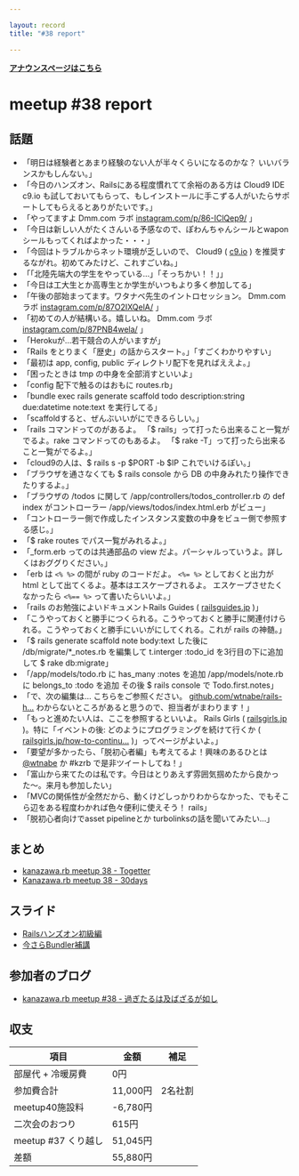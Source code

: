 ```yaml
---

layout: record
title: "#38 report"

---
```


<p> <a href="./"><strong>アナウンスページはこちら</strong></a></p>

meetup #38 report
==================

話題
----

-   「明日は経験者とあまり経験のない人が半々くらいになるのかな？ いいバランスかもしんない。」
-   「今日のハンズオン、Railsにある程度慣れてて余裕のある方は Cloud9 IDE c9.io も試しておいてもらって、もしインストールに手こずる人がいたらサポートしてもらえるとありがたいです。」
-   「やってますよ Dmm.com ラボ [instagram.com/p/86-IClQep9/](https://instagram.com/p/86-IClQep9/) 」
-   「今日は新しい人がたくさんいる予感なので、ぽわんちゃんシールとwaponシールもってくればよかった・・・」
-   「今回はトラブルからネット環境が乏しいので、 Cloud9 ( [c9.io](https://c9.io/) ) を推奨するながれ。初めてみたけど、これすごいね。」
-   「「北陸先端大の学生をやっている…」「そっちかい！！」」
-   「今日は工大生とか高専生とか学生がいつもより多く参加してる」
-   「午後の部始まってます。ワタナベ先生のイントロセッション。 Dmm.com ラボ [instagram.com/p/87O2IXQelA/](https://instagram.com/p/87O2IXQelA/) 」
-   「初めての人が結構いる。嬉しいね。 Dmm.com ラボ [instagram.com/p/87PNB4wela/](https://instagram.com/p/87PNB4wela/) 」
-   「Herokuが…若干競合の人がいますが」
-   「Rails をとりまく「歴史」の話からスタート。」「すごくわかりやすい」
-   「最初は app, config, public ディレクトリ配下を見ればええよ。」
-   「困ったときは tmp の中身を全部消すといいよ」
-   「config 配下で触るのはおもに routes.rb」
-   「bundle exec rails generate scaffold todo description:string due:datetime note:text を実行してる」
-   「scaffoldすると、ぜんぶいいがにできるらしい。」
-   「rails コマンドってのがあるよ。 「\$ rails」って打ったら出来ること一覧がでるよ。rake コマンドってのもあるよ。 「\$ rake -T」って打ったら出来ること一覧がでるよ。」
-   「cloud9の人は、\$ rails s -p \$PORT -b \$IP これでいけるぽい。」
-   「ブラウザを通さなくても \$ rails console から DB の中身みれたり操作できたりするよ。」
-   「ブラウザの <URL>/todos に関して /app/controllers/todos\_controller.rb の def index がコントローラー /app/views/todos/index.html.erb がビュー」
-   「コントローラー側で作成したインスタンス変数の中身をビュー側で参照する感じ。」
-   「\$ rake routes でパス一覧がみれるよ。」
-   「\_form.erb ってのは共通部品の view だよ。パーシャルっていうよ。詳しくはおググりください。」
-   「erb は `<% %>` の間が ruby のコードだよ。 `<%= %>` としておくと出力が html として出てくるよ。基本はエスケープされるよ。 エスケープさせたくなかったら `<%== %>` って書いたらいいよ。」
-   「rails のお勉強によいドキュメントRails Guides ( [railsguides.jp](http://railsguides.jp/) )」
-   「こうやっておくと勝手につくられる。こうやっておくと勝手に関連付けられる。こうやっておくと勝手にいいがにしてくれる。これが rails の神髄。」
-   「\$ rails generate scaffold note body:text した後に /db/migrate/*\_notes.rb を編集して t.interger :todo\_id を3行目の下に追加して \$ rake db:migrate」
-   「/app/models/todo.rb に has\_many :notes を追加 /app/models/note.rb に belongs\_to :todo を追加 その後 \$ rails console で Todo.first.notes」
-   「で、次の編集は… こちらをご参照ください。 [github.com/wtnabe/rails-h…](https://github.com/wtnabe/rails-handson-todosample/commit/98f1090ca110147593a49d61340410018e5bc42f) わからないところがあると思うので、担当者がまわります！」
-   「もっと進めたい人は、ここを参照するといいよ。 Rails Girls ( [railsgirls.jp](http://railsgirls.jp/) )。特に「イベントの後: どのようにプログラミングを続けて行くか ( [railsgirls.jp/how-to-continu…](http://railsgirls.jp/how-to-continue-with-programming/) )」ってページがよいよ。」
-   「要望が多かったら、「脱初心者編」も考えてるよ！興味のあるひとは [@wtnabe](https://twitter.com/wtnabe) か #kzrb で是非ツイートしてね！」
-   「富山から来てたのは私です。今日はとりあえず雰囲気掴めたから良かった〜。来月も参加したい」
-   「MVCの関係性が全然だから、動くけどしっかりわからなかった、でもそこら辺をある程度わかれば色々便利に使えそう！ rails」
-   「脱初心者向けでasset pipelineとか turbolinksの話を聞いてみたい…」

まとめ
------

-   [kanazawa.rb meetup 38 - Togetter](http://togetter.com/li/888277)
-   [Kanazawa.rb meetup 38 - 30days](http://30d.jp/kzrb/28)

スライド
--------

-   [Railsハンズオン初級編](https://speakerdeck.com/wtnabe/hello-rails-and-more)
-   [今さらBundler補講](https://speakerdeck.com/wtnabe/afresh-bundler-extra-lesson)

参加者のブログ
--------------

-   [kanazawa.rb meetup #38 - 過ぎたるは及ばざるが如し](http://cotton-desu.hatenablog.com/entry/2015/10/18/232408)

収支
----

 | 項目                   | 金額       | 補足      |
 | ---------------------- | ---------- | --------- |
 | 部屋代 + 冷暖房費      | 0円        |           |
 | 参加費合計             | 11,000円   | 2名社割   |
 | meetup40施設料         | -6,780円   |           |
 | 二次会のおつり         | 615円      |           |
 | meetup #37 くり越し    | 51,045円   |           |
 | 差額                   | 55,880円   |           |


